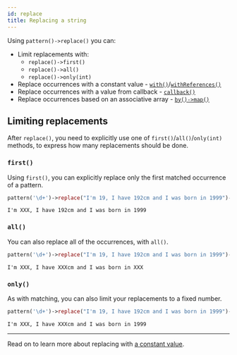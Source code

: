 ```yaml
---
id: replace
title: Replacing a string
---
```


Using `pattern()->replace()` you can:
 - Limit replacements with:
   - `replace()->first()`
   - `replace()->all()`
   - `replace()->only(int)`
 - Replace occurrences with a constant value - [`with()`](replace-with.md)/[`withReferences()`](replace-with.md)
 - Replace occurrences with a value from callback - [`callback()`](replace-callback.md)
 - Replace occurrences based on an associative array - [`by()->map()`](replace-by-map.md)

## Limiting replacements

After `replace()`, you need to explicitly use one of `first()`/`all()`/`only(int)` methods, to express how many
replacements should be done.

### `first()`

Using `first()`, you can explicitly replace only the first matched occurrence of a pattern.

```php
pattern('\d+')->replace("I'm 19, I have 192cm and I was born in 1999")->first()->with('XXX');
```
```text
I'm XXX, I have 192cm and I was born in 1999
```

### `all()`

You can also replace all of the occurrences, with `all()`.

```php
pattern('\d+')->replace("I'm 19, I have 192cm and I was born in 1999")->all()->with('XXX');
```
```text
I'm XXX, I have XXXcm and I was born in XXX
```

### `only()`

As with matching, you can also limit your replacements to a fixed number.

```php
pattern('\d+')->replace("I'm 19, I have 192cm and I was born in 1999")->only(2)->with('XXX');
```
```text
I'm XXX, I have XXXcm and I was born in 1999
```

---

Read on to learn more about replacing with [a constant value](replace-with.md).
